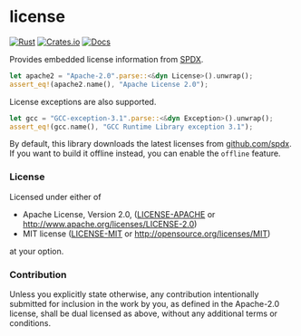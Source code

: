 # license

[![Rust](https://github.com/evenorog/license/actions/workflows/rust.yml/badge.svg)](https://github.com/evenorog/license/actions/workflows/rust.yml)
[![Crates.io](https://img.shields.io/crates/v/license.svg)](https://crates.io/crates/license)
[![Docs](https://docs.rs/license/badge.svg)](https://docs.rs/license)

Provides embedded license information from [SPDX](https://spdx.org).

```rust
let apache2 = "Apache-2.0".parse::<&dyn License>().unwrap();
assert_eq!(apache2.name(), "Apache License 2.0");
```

License exceptions are also supported.

```rust
let gcc = "GCC-exception-3.1".parse::<&dyn Exception>().unwrap();
assert_eq!(gcc.name(), "GCC Runtime Library exception 3.1");
```

By default, this library downloads the latest licenses from
[github.com/spdx](https://github.com/spdx/license-list-data.git).
If you want to build it offline instead, you can enable the `offline` feature.

### License

Licensed under either of

 * Apache License, Version 2.0, ([LICENSE-APACHE](LICENSE-APACHE) or http://www.apache.org/licenses/LICENSE-2.0)
 * MIT license ([LICENSE-MIT](LICENSE-MIT) or http://opensource.org/licenses/MIT)

at your option.

### Contribution

Unless you explicitly state otherwise, any contribution intentionally submitted
for inclusion in the work by you, as defined in the Apache-2.0 license, shall be dual licensed as above, without any
additional terms or conditions.
